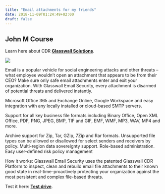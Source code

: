 ```yaml
---
title: "Email attachments for my friends"
date: 2018-11-09T01:24:49+02:00
draft: false
---
```


## John M Course

Learn here about CDR **[Glasswall Solutions](https://www.glasswallsolutions.com)**.

![](/img/canary-smaller.jpg#floatright)

Email is a popular vehicle for social engineering attacks and other threats – what employee wouldn’t open an attachment that appears to be from their CEO? Make sure only safe email attachments enter and exit your organization. With Glasswall Email Security, every attachment is disarmed of potential threats and delivered instantly.

Microsoft Office 365 and Exchange Online, Google Workspace and easy integration with any locally installed or cloud-based SMTP servers.

Support for all key business file formats including Binary Office, Open XML Office, PDF, PNG, JPEG, BMP, TIF and GIF, EMF, WMF, MP3, WAV, MP4 and more.

Archive support for Zip, Tar, GZip, 7Zip and Rar formats. Unsupported file types can be allowed or disallowed for select senders and receivers by policy. Multi-region data sovereignty support. Role-based administration. Easy user-defined risk policy management

How it works: Glasswall Email Security uses the patented Glasswall CDR Platform to inspect, clean and rebuild email file attachments to their known good state in real-time–proactively protecting your organization against the most persistent and complex file-based threats.

Test it here: **[Test drive](https://www.glasswall.com/test-drive/)**.
